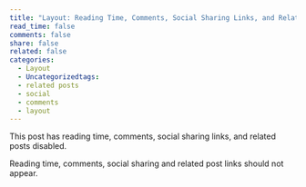 ```yaml
---
title: "Layout: Reading Time, Comments, Social Sharing Links, and Related Posts Disabled"
read_time: false
comments: false
share: false
related: false
categories:
  - Layout
  - Uncategorizedtags:
  - related posts
  - social
  - comments
  - layout
---
```


This post has reading time, comments, social sharing links, and related posts disabled.

Reading time, comments, social sharing and related post links should not appear.